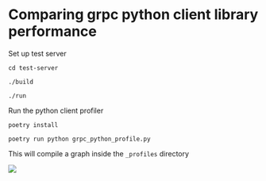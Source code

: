 # Comparing grpc python client library performance


Set up test server

```
cd test-server

./build

./run
```

Run the python client profiler

```
poetry install

poetry run python grpc_python_profile.py 
```

This will compile a graph inside the `_profiles` directory


<img src="https://github.com/MatthewAndreTaylor/protoWrap/blob/main/_profiles/grpc_python_profile-46.png" />
